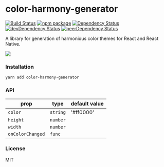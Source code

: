 # color-harmony-generator

[![Build Status](https://travis-ci.org/opensource-cards/color-harmony-generator.svg?branch=master)](https://travis-ci.org/opensource-cards/color-harmony-generator)
[![npm package](https://badge.fury.io/js/color-harmony-generator.svg)](https://www.npmjs.org/package/color-harmony-generator)
[![Dependency Status](https://david-dm.org/opensource-cards/color-harmony-generator.svg)](https://david-dm.org/opensource-cards/color-harmony-generator)
[![devDependency Status](https://david-dm.org/opensource-cards/color-harmony-generator/dev-status.svg)](https://david-dm.org/opensource-cards/color-harmony-generator#info=devDependencies)
[![peerDependency Status](https://david-dm.org/opensource-cards/color-harmony-generator/peer-status.svg)](https://david-dm.org/opensource-cards/color-harmony-generator#info=peerDependencies)

A library for generation of harmonious color themes for React and React Native.

![](https://github.com/opensource-cards/color-harmony-generator/blob/master/demo.gif)

### Installation

```
yarn add color-harmony-generator
```

### API

prop             | type                 | default value
-----------------|----------------------|--------------
`color`          | `string`             | '#ff0000'
`height`         | `number`             |
`width`          | `number`             |
`onColorChanged` | `func`               |

### License

MIT
